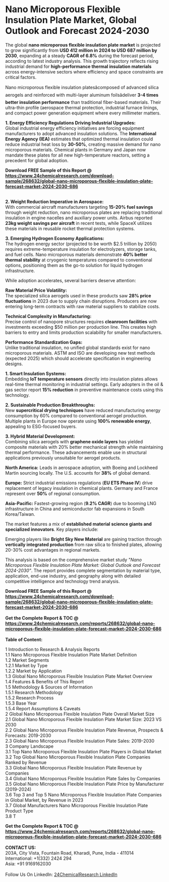 <h1>Nano Microporous Flexible Insulation Plate Market, Global Outlook and Forecast 2024-2030</h1><p>The global <strong>nano microporous flexible insulation plate market</strong> is projected to grow significantly from <strong>USD 412 million in 2024 to USD 687 million by 2030</strong>, expanding at a steady <strong>CAGR of 6.8%</strong> during the forecast period, according to latest industry analysis. This growth trajectory reflects rising industrial demand for <strong>high-performance thermal insulation materials</strong> across energy-intensive sectors where efficiency and space constraints are critical factors.</p><p>Nano microporous flexible insulation platesâcomposed of advanced silica aerogels and reinforced with multi-layer aluminum foilsâdeliver <strong>3-4 times better insulation performance</strong> than traditional fiber-based materials. Their ultra-thin profile (aerospace thermal protection, industrial furnace linings, and compact power generation equipment where every millimeter matters.</p><p><strong>1. Energy Efficiency Regulations Driving Industrial Upgrades:</strong><br>
Global industrial energy efficiency initiatives are forcing equipment manufacturers to adopt advanced insulation solutions. The <strong>International Energy Agency (IEA)</strong> estimates that optimized thermal insulation could reduce industrial heat loss by <strong>30-50%</strong>, creating massive demand for nano microporous materials. Chemical plants in Germany and Japan now mandate these plates for all new high-temperature reactors, setting a precedent for global adoption.</p><div><b>Download FREE Sample of this Report @ 
            <a href="https://www.24chemicalresearch.com/download-sample/268632/global-nano-microporous-flexible-insulation-plate-forecast-market-2024-2030-686">
            https://www.24chemicalresearch.com/download-sample/268632/global-nano-microporous-flexible-insulation-plate-forecast-market-2024-2030-686</a></b></div><br><p><strong>2. Weight Reduction Imperative in Aerospace:</strong><br>
With commercial aircraft manufacturers targeting <strong>15-20% fuel savings</strong> through weight reduction, nano microporous plates are replacing traditional insulation in engine nacelles and auxiliary power units. Airbus reported <strong>23kg weight savings per aircraft</strong> in recent tests, while SpaceX utilizes these materials in reusable rocket thermal protection systems.</p><p><strong>3. Emerging Hydrogen Economy Applications:</strong><br>
The hydrogen energy sector (projected to be worth $2.5 trillion by 2050) requires extreme-temperature insulation for electrolyzers, storage tanks, and fuel cells. Nano microporous materials demonstrate <strong>40% better thermal stability</strong> at cryogenic temperatures compared to conventional options, positioning them as the go-to solution for liquid hydrogen infrastructure.</p><p>While adoption accelerates, several barriers deserve attention:</p><p><strong>Raw Material Price Volatility:</strong><br>
    The specialized silica aerogels used in these products saw <strong>28% price fluctuations</strong> in 2023 due to supply chain disruptions. Producers are now entering long-term contracts with raw material suppliers to stabilize costs.</p><p><strong>Technical Complexity in Manufacturing:</strong><br>
    Precise control of nanopore structures requires <strong>cleanroom facilities</strong> with investments exceeding $50 million per production line. This creates high barriers to entry and limits production scalability for smaller manufacturers.</p><p><strong>Performance Standardization Gaps:</strong><br>
    Unlike traditional insulation, no unified global standards exist for nano microporous materials. ASTM and ISO are developing new test methods (expected 2025) which should accelerate specification in engineering designs.</p><p><strong>1. Smart Insulation Systems:</strong><br>
Embedding <strong>IoT temperature sensors</strong> directly into insulation plates allows real-time thermal monitoring in industrial settings. Early adopters in the oil &amp; gas sector report <strong>15% reduction</strong> in preventive maintenance costs using this technology.</p><p><strong>2. Sustainable Production Breakthroughs:</strong><br>
New <strong>supercritical drying techniques</strong> have reduced manufacturing energy consumption by 60% compared to conventional aerogel production. Multiple plants in Europe now operate using <strong>100% renewable energy</strong>, appealing to ESG-focused buyers.</p><p><strong>3. Hybrid Material Development:</strong><br>
Combining silica aerogels with <strong>graphene oxide layers</strong> has yielded composite materials with 20% better mechanical strength while maintaining thermal performance. These advancements enable use in structural applications previously unsuitable for aerogel products.</p><p><strong>North America:</strong> Leads in aerospace adoption, with Boeing and Lockheed Martin sourcing locally. The U.S. accounts for <strong>38%</strong> of global demand.</p><p><strong>Europe:</strong> Strict industrial emissions regulations (<strong>EU ETS Phase IV</strong>) drive replacement of legacy insulation in chemical plants. Germany and France represent over <strong>50%</strong> of regional consumption.</p><p><strong>Asia-Pacific:</strong> Fastest-growing region (<strong>9.2% CAGR</strong>) due to booming LNG infrastructure in China and semiconductor fab expansions in South Korea/Taiwan.</p><p>The market features a mix of <strong>established material science giants and specialized innovators</strong>. Key players include:</p><p>Emerging players like <strong>Bright Sky New Material</strong> are gaining traction through <strong>vertically integrated production</strong> from raw silica to finished plates, allowing 20-30% cost advantages in regional markets.</p><p>This analysis is based on the comprehensive market study <em>"Nano Microporous Flexible Insulation Plate Market: Global Outlook and Forecast 2024-2030"</em>. The report provides complete segmentation by material type, application, end-use industry, and geography along with detailed competitive intelligence and technology trend analysis.</p><div><b>Download FREE Sample of this Report @ 
            <a href="https://www.24chemicalresearch.com/download-sample/268632/global-nano-microporous-flexible-insulation-plate-forecast-market-2024-2030-686">
            https://www.24chemicalresearch.com/download-sample/268632/global-nano-microporous-flexible-insulation-plate-forecast-market-2024-2030-686</a></b></div><br><div><b>Get the Complete Report & TOC @ 
            <a href="https://www.24chemicalresearch.com/reports/268632/global-nano-microporous-flexible-insulation-plate-forecast-market-2024-2030-686">
            https://www.24chemicalresearch.com/reports/268632/global-nano-microporous-flexible-insulation-plate-forecast-market-2024-2030-686</a></b></div><br>
            <b>Table of Content:</b><p>1 Introduction to Research & Analysis Reports<br />
    1.1 Nano Microporous Flexible Insulation Plate Market Definition<br />
    1.2 Market Segments<br />
        1.2.1 Market by Type<br />
        1.2.2 Market by Application<br />
    1.3 Global Nano Microporous Flexible Insulation Plate Market Overview<br />
    1.4 Features & Benefits of This Report<br />
    1.5 Methodology & Sources of Information<br />
        1.5.1 Research Methodology<br />
        1.5.2 Research Process<br />
        1.5.3 Base Year<br />
        1.5.4 Report Assumptions & Caveats<br />
2 Global Nano Microporous Flexible Insulation Plate Overall Market Size<br />
    2.1 Global Nano Microporous Flexible Insulation Plate Market Size: 2023 VS 2030<br />
    2.2 Global Nano Microporous Flexible Insulation Plate Revenue, Prospects & Forecasts: 2019-2030<br />
    2.3 Global Nano Microporous Flexible Insulation Plate Sales: 2019-2030<br />
3 Company Landscape<br />
    3.1 Top Nano Microporous Flexible Insulation Plate Players in Global Market<br />
    3.2 Top Global Nano Microporous Flexible Insulation Plate Companies Ranked by Revenue<br />
    3.3 Global Nano Microporous Flexible Insulation Plate Revenue by Companies<br />
    3.4 Global Nano Microporous Flexible Insulation Plate Sales by Companies<br />
    3.5 Global Nano Microporous Flexible Insulation Plate Price by Manufacturer (2019-2024)<br />
    3.6 Top 3 and Top 5 Nano Microporous Flexible Insulation Plate Companies in Global Market, by Revenue in 2023<br />
    3.7 Global Manufacturers Nano Microporous Flexible Insulation Plate Product Type<br />
    3.8 T</p><div><b>Get the Complete Report & TOC @ 
            <a href="https://www.24chemicalresearch.com/reports/268632/global-nano-microporous-flexible-insulation-plate-forecast-market-2024-2030-686">
            https://www.24chemicalresearch.com/reports/268632/global-nano-microporous-flexible-insulation-plate-forecast-market-2024-2030-686</a></b></div><br><b>CONTACT US:</b><br>
            203A, City Vista, Fountain Road, Kharadi, Pune, India - 411014<br>
            International: +1(332) 2424 294<br>
            Asia: +91 9169162030 <br><br>
            Follow Us On LinkedIn: <a href="https://www.linkedin.com/company/24chemicalresearch/">24ChemicalResearch LinkedIn</a>
